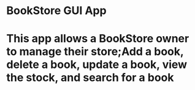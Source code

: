 # BookStore GUI App
# This app allows a BookStore owner to manage their store;Add a book, delete a book, update a book, view the stock, and search for a book
